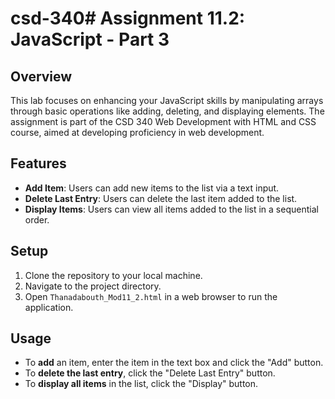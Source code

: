 # csd-340# Assignment 11.2: JavaScript - Part 3

## Overview
This lab focuses on enhancing your JavaScript skills by manipulating arrays through basic operations like adding, deleting, and displaying elements. The assignment is part of the CSD 340 Web Development with HTML and CSS course, aimed at developing proficiency in web development.

## Features
- **Add Item**: Users can add new items to the list via a text input.
- **Delete Last Entry**: Users can delete the last item added to the list.
- **Display Items**: Users can view all items added to the list in a sequential order.

## Setup
1. Clone the repository to your local machine.
2. Navigate to the project directory.
3. Open `Thanadabouth_Mod11_2.html` in a web browser to run the application.

## Usage
- To **add** an item, enter the item in the text box and click the "Add" button.
- To **delete the last entry**, click the "Delete Last Entry" button.
- To **display all items** in the list, click the "Display" button.


